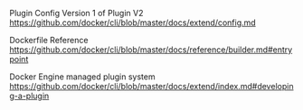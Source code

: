 Plugin Config Version 1 of Plugin V2
https://github.com/docker/cli/blob/master/docs/extend/config.md

Dockerfile Reference
https://github.com/docker/cli/blob/master/docs/reference/builder.md#entrypoint

Docker Engine managed plugin system
https://github.com/docker/cli/blob/master/docs/extend/index.md#developing-a-plugin
